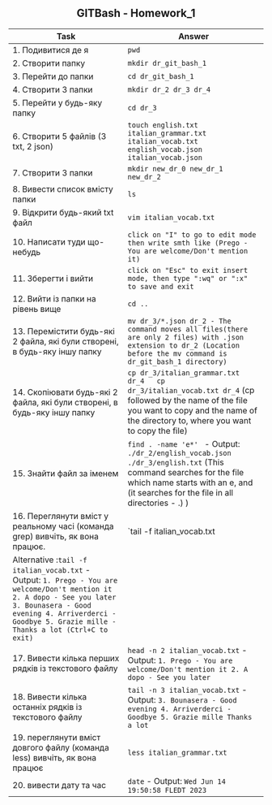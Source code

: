 <h2 align="center">GITBash - Homework_1</h2>

   |Task   |     Answer|
| ---------------------    | ----------------------------|
| 1. Подивитися де я |       `pwd`|
| 2. Створити папку  |      `mkdir dr_git_bash_1`|
| 3. Перейти до папки |     `cd dr_git_bash_1`|
| 4. Створити 3 папки |     `mkdir dr_2 dr_3 dr_4`|
| 5. Перейти у будь-яку папку |    `cd dr_3`|
| 6. Створити 5 файлів (3 txt, 2 json) |    `touch english.txt italian_grammar.txt italian_vocab.txt english_vocab.json italian_vocab.json`|
| 7. Створити 3 папки |                     `mkdir new_dr_0 new_dr_1 new_dr_2`|
| 8. Вивести список вмісту папки |    `ls`|
| 9. Відкрити будь-який txt файл |    `vim italian_vocab.txt`|
| 10. Написати туди що-небудь |     `click on "I" to go to edit mode then write smth like (Prego - You are welcome/Don't mention it)`|
| 11. Зберегти і вийти|             `click on "Esc" to exit insert mode, then type ":wq" or ":x" to save and exit`|
| 12. Вийти із папки на рівень вище |  `cd ..`|
| 13. Перемістити будь-які 2 файла, які були створені, в будь-яку іншу папку |  `mv dr_3/*.json dr_2 - The command moves all files(there are only 2 files) with .json extension to dr_2 (Location before the mv command is dr_git_bash_1 directory)`|
| 14. Скопіювати будь-які 2 файла, які були створені, в будь-яку іншу папку |  `cp dr_3/italian_grammar.txt dr_4   cp dr_3/italian_vocab.txt dr_4` (cp followed by the name of the file you want to copy and the name of the directory to, where you want to copy the file)|
| 15. Знайти файл за іменем |   `find . -name 'e*' ` - Output: `./dr_2/english_vocab.json   ./dr_3/english.txt` (This command searches for the file which name starts with an e, and (it searches for the file in all directories - .) ) |
| 16. Переглянути вміст у реальному часі (команда grep) вивчіть, як вона працює.| `tail -f italian_vocab.txt | grep` - "Good" Output: `3. Bounasera - Good evening 4.Arriverderci - Goodbye`
Alternative :`tail -f italian_vocab.txt` - Output: `1. Prego - You are welcome/Don't mention it  2. A dopo - See you later 3. Bounasera - Good evening 4. Arriverderci - Goodbye 5. Grazie mille - Thanks a lot (Ctrl+C to exit)` | 
|17. Вивести кілька перших рядків із текстового файлу| `head -n 2 italian_vocab.txt` - Output: `1. Prego - You are welcome/Don't mention it 2. A dopo - See you later`|
|18. Вивести кілька останніх рядків із текстового файлу|`tail -n 3 italian_vocab.txt` - Output: `3. Bounasera - Good evening 4. Arriverderci - Goodbye 5. Grazie mille Thanks a lot`|
|19. переглянути вміст довгого файлу (команда less) вивчіть, як вона працює| `less italian_grammar.txt`|
|20. вивести дату та час| `date` - Output: `Wed Jun 14 19:50:58 FLEDT 2023`|
